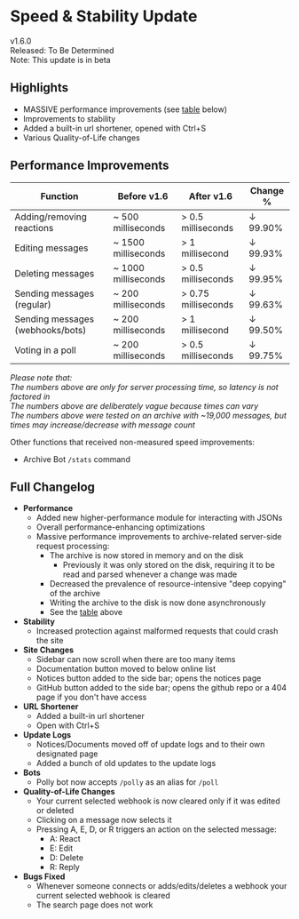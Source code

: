 # Speed & Stability Update

v1.6.0  
Released: To Be Determined  
Note: This update is in beta

## Highlights

- MASSIVE performance improvements (see [table](#performance-improvements) below)
- Improvements to stability
- Added a built-in url shortener, opened with Ctrl+S
- Various Quality-of-Life changes

## Performance Improvements

| Function | Before v1.6 | After v1.6 | Change % |
|-|-|-|-|
| Adding/removing reactions | ~ 500 milliseconds | > 0.5 milliseconds | ↓ 99.90% |
| Editing messages | ~ 1500 milliseconds | > 1 millisecond | ↓ 99.93% |
| Deleting messages | ~ 1000 milliseconds | > 0.5 milliseconds | ↓ 99.95% |
| Sending messages (regular) | ~ 200 milliseconds | > 0.75 milliseconds | ↓ 99.63% |
| Sending messages (webhooks/bots) | ~ 200 milliseconds | > 1 millisecond | ↓ 99.50% |
| Voting in a poll | ~ 200 milliseconds | > 0.5 milliseconds | ↓ 99.75% |

*Please note that:  
The numbers above are only for server processing time, so latency is not factored in  
The numbers above are deliberately vague because times can vary  
The numbers above were tested on an archive with ~19,000 messages, but times may increase/decrease with message count*

Other functions that received non-measured speed improvements:

- Archive Bot `/stats` command

## Full Changelog

- **Performance**
  - Added new higher-performance module for interacting with JSONs
  - Overall performance-enhancing optimizations
  - Massive performance improvements to archive-related server-side request processing:
    - The archive is now stored in memory and on the disk
      - Previously it was only stored on the disk, requiring it to be read and parsed whenever a change was made
    - Decreased the prevalence of resource-intensive "deep copying" of the archive
    - Writing the archive to the disk is now done asynchronously
    - See the [table](#performance-improvements) above
- **Stability**
  - Increased protection against malformed requests that could crash the site
- **Site Changes**
  - Sidebar can now scroll when there are too many items
  - Documentation button moved to below online list
  - Notices button added to the side bar; opens the notices page
  - GitHub button added to the side bar; opens the github repo or a 404 page if you don't have access
- **URL Shortener**
  - Added a built-in url shortener
  - Open with Ctrl+S
- **Update Logs**
  - Notices/Documents moved off of update logs and to their own designated page
  - Added a bunch of old updates to the update logs
- **Bots**
  - Polly bot now accepts `/polly` as an alias for `/poll`
- **Quality-of-Life Changes**
  - Your current selected webhook is now cleared only if it was edited or deleted
  - Clicking on a message now selects it
  - Pressing A, E, D, or R triggers an action on the selected message:
    - A: React
    - E: Edit
    - D: Delete
    - R: Reply
- **Bugs Fixed**
  - Whenever someone connects or adds/edits/deletes a webhook your current selected webhook is cleared
  - The search page does not work

